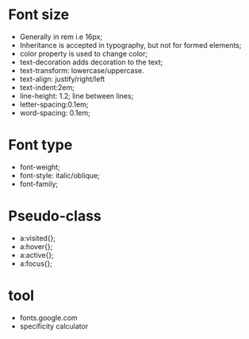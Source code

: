 # Font size 


- Generally in rem i.e 16px;
- Inheritance is accepted in typography, but not for formed elements;
- color property is used to change color;
- text-decoration adds decoration to the text;
- text-transform: lowercase/uppercase.
- text-align: justify/right/left
- text-indent:2em;
- line-height: 1.2; line between lines;
- letter-spacing:0.1em;
- word-spacing: 0.1em;


# Font type


- font-weight;
- font-style: italic/oblique;
- font-family;


# Pseudo-class


- a:visited{};
- a:hover{};
- a:active{};
- a:focus{};


# tool 


- fonts.google.com
- specificity calculator